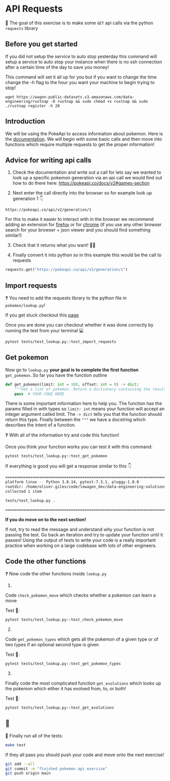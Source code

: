 # API Requests

🎯 The goal of this exercise is to make some `GET` api calls via the python `requests` library

## Before you get started

If you did not setup the service to auto stop yesterday this command will setup a service to auto stop your instance when there is no ssh connection after a certain time of the day to save you money!

This command will set it all up for you but if you want to change the time change the -h flag to the hour you want your machine to begin trying to stop!

```
wget https://wagon-public-datasets.s3.amazonaws.com/data-engineering/rustnap -O rustnap && sudo chmod +x rustnap && sudo ./rustnap register -h 20
```


## Introduction


We will be using the PokeApi to access information about pokemon. Here is the [documentation](https://pokeapi.co/docs/v2). We will begin with some basic calls and then move into functions which require multiple requests to get the proper information!

## Advice for writing api calls

1. Check the documentation and write out a call for lets say we wanted to look up a specific pokemon generation via an api call we would find out how to do there here: https://pokeapi.co/docs/v2#games-section

2. Next enter the call directly into the browser so for example look up generation 1 👇

```
https://pokeapi.co/api/v2/generation/1
```

For this to make it easier to interact with in the browser we recommend adding an extension for [firefox](https://addons.mozilla.org/en-GB/firefox/addon/jsonview/) or for [chrome](https://chrome.google.com/webstore/detail/json-viewer/gbmdgpbipfallnflgajpaliibnhdgobh) (if you use any other browser search for your browser + json viewer and you should find something similar!)

3. Check that it returns what you want! 🕵️‍♀️

4. Finally convert it into python so in this example this would be the call to requests

```python
requests.get("https://pokeapi.co/api/v2/generation/1")
```

## Import requests

❓ You need to add the requests library to the python file in `pokemon/lookup.py`!

If you get stuck checkout this [page](https://requests.readthedocs.io/en/latest/user/quickstart/)

Once you are done you can checkout whether it was done correctly by running the test from your terminal 💻

```bash
pytest tests/test_lookup.py::test_import_requests
```

## Get pokemon

Now go to `lookup.py` **your goal is to complete the first function** `get_pokemon`.
So far you have the function outline

```python
def get_pokemon(limit: int = 100, offset: int = 0) -> dict:
    """Get a list of pokemon. Return a dictionary containing the results. Limit the results to `limit` and offset by `offset`"""
    pass  # YOUR CODE HERE
```

There is some important information here to help you. The function has the params filled in with types so `limit: int` means your function will accept an integer argument called limit. The `-> dict` tells you that the function should return this type. Finally between the `"""` we have a docstring which describes the intent of a function.

❓ With all of the information try and code this function!

Once you think your function works you can test it with this command:

```bash
pytest tests/test_lookup.py::test_get_pokemon
```

If everything is good you will get a response similar to this 👇

```bash
============================================================================================================== test session starts ===============================================================================================================
platform linux -- Python 3.8.14, pytest-7.3.1, pluggy-1.0.0
rootdir: /home/oliver.giles/code/lewagon_dev/data-engineering-solutions/01-Software-Engineering-Best-Practices/02-Python-For-Data-Engineering/01-API-Requests
collected 1 item

tests/test_lookup.py .                                                                                                                                                                                                                     [100%]

=============================================================================================================== 1 passed in 0.60s ================================================================================================================
```

**If you do move on to the next section!**

If not, try to read the message and understand why your function is not passing the test. Go back an iteration and try to update your function until it passes! Using the output of tests to write your code is a really important practice when working on a large codebase with lots of other engineers.

## Code the other functions

❓ Now code the other functions inside `lookup.py`

1.
Code `check_pokemon_move` which checks whether a pokemon can learn a move

Test 🧪:
```bash
pytest tests/test_lookup.py::test_check_pokemon_move
```
2.
Code `get_pokemon_types` which gets all the pokemon of a given type or of two types if an optional second type is given

Test 🧪:
```bash
pytest tests/test_lookup.py::test_get_pokemon_types
```
3.
Finally code the most complicated function `get_evolutions` which looks up the pokemon which either it has evolved from, to, or both!

Test 🧪:
```bash
pytest tests/test_lookup.py::test_get_evolutions
```

## 🏁

🚀 Finally run all of the tests:

```bash
make test
```

If they all pass you should push your code and move onto the next exercise!

```bash
git add --all
git commit -m "finished pokemon api exercise"
git push origin main
```
